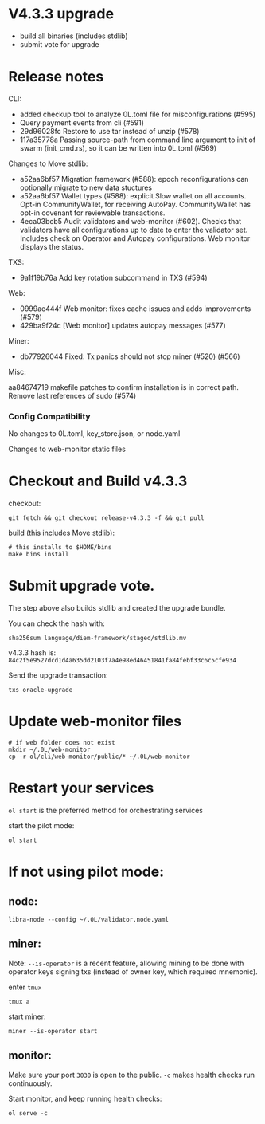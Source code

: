 # V4.3.3 upgrade

- build all binaries (includes stdlib)
- submit vote for upgrade

# Release notes

CLI:

* added checkup tool to analyze 0L.toml file for misconfigurations (#595)
* Query payment events from cli (#591)
* 29d96028fc Restore to use tar instead of unzip (#578)
* 117a35778a Passing source-path from command line argument to init of swarm (init_cmd.rs), so it can be written into 0L.toml (#569)

Changes to Move stdlib:

* a52aa6bf57 Migration framework (#588): epoch reconfigurations can optionally migrate to new data stuctures
* a52aa6bf57 Wallet types (#588): explicit Slow wallet on all accounts. Opt-in CommunityWallet, for receiving AutoPay. CommunityWallet has opt-in covenant for reviewable transactions. 
* 4eca03bcb5  Audit validators and web-monitor (#602). Checks that validators have all configurations up to date to enter the validator set. Includes check on Operator and Autopay configurations. Web monitor displays the status.

TXS:

* 9a1f19b76a Add key rotation subcommand in TXS (#594)

Web:

* 0999ae444f Web monitor: fixes cache issues and adds improvements (#579)
* 429ba9f24c [Web monitor] updates autopay messages (#577)

Miner:

* db77926044 Fixed: Tx panics should not stop miner (#520) (#566)

Misc:

aa84674719 makefile patches to confirm installation is in correct path. Remove last references of sudo (#574)


### Config Compatibility

No changes to 0L.toml, key_store.json, or node.yaml

Changes to web-monitor static files


# Checkout and Build v4.3.3

checkout:
```
git fetch && git checkout release-v4.3.3 -f && git pull
```

build (this includes Move stdlib):
```
# this installs to $HOME/bins
make bins install
```

# Submit upgrade vote.


The step above also builds stdlib and created the upgrade bundle.

You can check the hash with:

```
sha256sum language/diem-framework/staged/stdlib.mv
```

v4.3.3 hash is: `84c2f5e9527dcd1d4a635dd2103f7a4e98ed46451841fa84febf33c6c5cfe934`


Send the upgrade transaction:

```
txs oracle-upgrade
```

# Update web-monitor files

```
# if web folder does not exist
mkdir ~/.0L/web-monitor
cp -r ol/cli/web-monitor/public/* ~/.0L/web-monitor
```

# Restart your services

`ol start` is the preferred method for orchestrating services

start the pilot mode:
```
ol start
```

#  If not using pilot mode:

## node:
```
libra-node --config ~/.0L/validator.node.yaml

```
## miner:

Note: `--is-operator` is a recent feature, allowing mining to be done with operator keys signing txs (instead of owner key, which required mnemonic).


enter `tmux`
```
tmux a
```

start miner:

```
miner --is-operator start 
```

## monitor:

Make sure your port `3030` is open to the public. `-c` makes health checks run continuously.

Start monitor, and keep running health checks:

```
ol serve -c
```